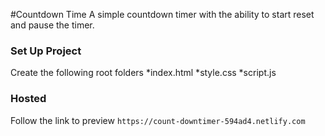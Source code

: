 #Countdown Time
 A simple countdown timer with the ability to  start reset and pause the timer.


 ### Set Up Project
 Create the following root folders
 *index.html
 *style.css
 *script.js

 ### Hosted
 Follow the link to preview `https://count-downtimer-594ad4.netlify.com`

